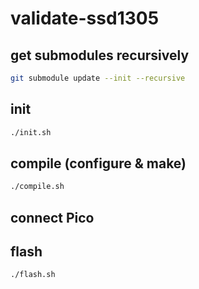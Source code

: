 # validate-ssd1305

## get submodules recursively
```bash
git submodule update --init --recursive
```

## init
```bash
./init.sh
```

## compile (configure & make)
```bash
./compile.sh
```

## connect Pico

## flash
```bash
./flash.sh
```